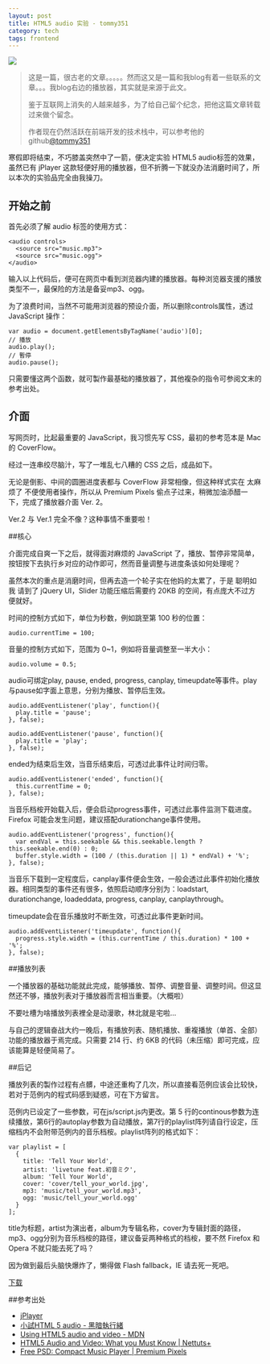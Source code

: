 ```yaml
---
layout: post
title: HTML5 audio 实验 - tommy351
category: tech
tags: frontend
---
```

![](https://cdn.kelu.org/blog/tags/frontend.jpg)

> 这是一篇，很古老的文章。。。。。然而这又是一篇和我blog有着一些联系的文章。。。我blog右边的播放器，其实就是来源于此文。
>
> 鉴于互联网上消失的人越来越多，为了给自己留个纪念，把他这篇文章转载过来做个留念。
>
> 作者现在仍然活跃在前端开发的技术栈中，可以参考他的github[@tommy351](https://github.com/tommy351)

寒假即将结束，不巧膝盖突然中了一箭，便决定实验 HTML5 audio标签的效果，虽然已有 jPlayer 这款轻便好用的播放器，但不折腾一下就没办法消磨时间了，所以本次的实验品完全由我操刀。

## 开始之前

首先必须了解 audio 标签的使用方式：

```
<audio controls>
  <source src="music.mp3">
  <source src="music.ogg">
</audio>
```

输入以上代码后，便可在网页中看到浏览器内建的播放器。每种浏览器支援的播放类型不一，最保险的方法是备妥mp3、ogg。

为了浪费时间，当然不可能用浏览器的预设介面，所以删除controls属性，透过 JavaScript 操作：

```
var audio = document.getElementsByTagName('audio')[0];
// 播放
audio.play();
// 暫停
audio.pause();
```

只需要懂这两个函数，就可製作最基础的播放器了，其他複杂的指令可参阅文末的参考出处。

## 介面

写网页时，比起最重要的 JavaScript，我习惯先写 CSS，最初的参考范本是 Mac 的 CoverFlow。

经过一连串绞尽脑汁，写了一堆乱七八糟的 CSS 之后，成品如下。

无论是倒影、中间的圆圈进度表都与 CoverFlow 非常相像，但这种样式实在 太麻烦了 不便使用者操作，所以从 Premium Pixels 偷点子过来，稍微加油添醋一下，完成了播放器介面 Ver. 2。

Ver.2 与 Ver.1 完全不像？这种事情不重要啦！

##核心

介面完成自爽一下之后，就得面对麻烦的 JavaScript 了，播放、暂停非常简单，按钮按下去执行乡对应的动作即可，然而音量调整与进度条该如何处理呢？

虽然本次的重点是消磨时间，但再去造一个轮子实在他妈的太累了，于是 聪明如我 请到了 jQuery UI，Slider 功能压缩后需要约 20KB 的空间，有点庞大不过方便就好。

时间的控制方式如下，单位为秒数，例如跳至第 100 秒的位置：

```
audio.currentTime = 100;
```

音量的控制方式如下，范围为 0~1，例如将音量调整至一半大小：

```
audio.volume = 0.5;
```

audio可绑定play, pause, ended, progress, canplay, timeupdate等事件。play与pause如字面上意思，分别为播放、暂停后生效。

```
audio.addEventListener('play', function(){
  play.title = 'pause';
}, false);

audio.addEventListener('pause', function(){
  play.title = 'play';
}, false);
```

ended为结束后生效，当音乐结束后，可透过此事件让时间归零。

```
audio.addEventListener('ended', function(){
  this.currentTime = 0;
}, false);
```

当音乐档桉开始载入后，便会启动progress事件，可透过此事件监测下载进度。Firefox 可能会发生问题，建议搭配durationchange事件使用。

```
audio.addEventListener('progress', function(){
  var endVal = this.seekable && this.seekable.length ? this.seekable.end(0) : 0;
  buffer.style.width = (100 / (this.duration || 1) * endVal) + '%';
}, false);
```

当音乐下载到一定程度后，canplay事件便会生效，一般会透过此事件初始化播放器。相同类型的事件还有很多，依照启动顺序分别为：loadstart, durationchange, loadeddata, progress, canplay, canplaythrough。

timeupdate会在音乐播放时不断生效，可透过此事件更新时间。

```
audio.addEventListener('timeupdate', function(){
  progress.style.width = (this.currentTime / this.duration) * 100 + '%';
}, false);
```

##播放列表

一个播放器的基础功能就此完成，能够播放、暂停、调整音量、调整时间。但这显然还不够，播放列表对于播放器而言相当重要。（大概啦）

不要吐槽为啥播放列表裡全是动漫歌，林北就是宅啦...

与自己的逻辑奋战大约一晚后，有播放列表、随机播放、重複播放（单首、全部）功能的播放器于焉完成。只需要 214 行、约 6KB 的代码（未压缩）即可完成，应该能算是轻便简易了。

##后记

播放列表的製作过程有点髒，中途还重构了几次，所以直接看范例应该会比较快，若对于范例内的程式码感到疑惑，可在下方留言。

范例内已设定了一些参数，可在js/script.js内更改。第 5 行的continous参数为连续播放，第6行的autoplay参数为自动播放，第7行的playlist阵列请自行设定，压缩档内不会附带范例内的音乐档桉。playlist阵列的格式如下：

```
var playlist = [
  {
    title: 'Tell Your World',
    artist: 'livetune feat.初音ミク',
    album: 'Tell Your World',
    cover: 'cover/tell_your_world.jpg',
    mp3: 'music/tell_your_world.mp3',
    ogg: 'music/tell_your_world.ogg'
  }
];
```

title为标题，artist为演出者，album为专辑名称，cover为专辑封面的路径，mp3、ogg分别为音乐档桉的路径，建议备妥两种格式的档桉，要不然 Firefox 和 Opera 不就只能去死了吗？

因为做到最后头脑快爆炸了，懒得做 Flash fallback，IE 请去死一死吧。

[下载](https://cdn.kelu.org/blog/2018/04/example.zip)

##参考出处

- [jPlayer](http://jplayer.org/)
- [小試HTML 5 audio - 黑暗執行緒](http://blog.darkthread.net/post-2011-05-15-html5-audio.aspx)
- [Using HTML5 audio and video - MDN](https://developer.mozilla.org/en/Using_HTML5_audio_and_video)
- [HTML5 Audio and Video: What you Must Know | Nettuts+](http://net.tutsplus.com/tutorials/html-css-techniques/html5-audio-and-video-what-you-must-know/)
- [Free PSD: Compact Music Player | Premium Pixels](http://www.premiumpixels.com/freebies/compact-music-player-psd/)

